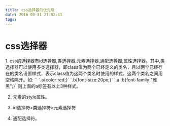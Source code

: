 ```yaml
---
title: css选择器的优先级
date: 2016-08-31 21:52:43
tags:
---
```

<h1>css选择器</h1>
1. css的选择器有id选择器,类选择器,元素选择器,通配选择器,属性选择器。其中,类选择器可以使用多类选择器，即class值为两个已经定义的类名，且以两个已经存在的类名设置样式，表示class值为这两个类名时使用的样式，这两个类名之间用空格隔开。如:
`<a class="b c"></a>`
`.a{color:red;}`
`.b{font-size:20px;}`
`.a .b{font-family:"雅黑";}`
则上面的a标签有以上3种样式。

2. 元素的style属性。
3. id选择符>类选择符>元素选择符

4. 通配选择符。